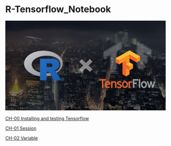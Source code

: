 # R-Tensorflow_Notebook

![](pic/RxTensorflow.png)

  
[CH-00 Installing and testing Tensorflow](https://github.com/yichunsung/R-Tensorflow_Notebook/blob/master/ch0-install_and_test.Rmd)

[CH-01 Session]()

[CH-02 Variable]()